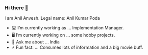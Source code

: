 ### Hi there 👋

I am Anil Anvesh. Legal name: Anil Kumar Poda

- 💻  I’m currently working as ... Implementation Manager.
- 🖥  I’m currently working on ... some hobby projects.
- 💬  Ask me about ... India 
- ⚡ Fun fact: ... Consumes lots of information and a big movie buff.
